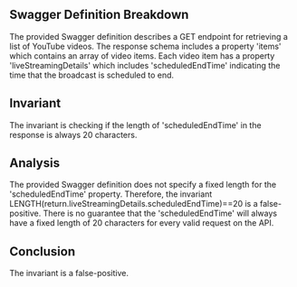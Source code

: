 ## Swagger Definition Breakdown

The provided Swagger definition describes a GET endpoint for retrieving a list of YouTube videos. The response schema includes a property 'items' which contains an array of video items. Each video item has a property 'liveStreamingDetails' which includes 'scheduledEndTime' indicating the time that the broadcast is scheduled to end.

## Invariant

The invariant is checking if the length of 'scheduledEndTime' in the response is always 20 characters.

## Analysis

The provided Swagger definition does not specify a fixed length for the 'scheduledEndTime' property. Therefore, the invariant LENGTH(return.liveStreamingDetails.scheduledEndTime)==20 is a false-positive. There is no guarantee that the 'scheduledEndTime' will always have a fixed length of 20 characters for every valid request on the API.

## Conclusion

The invariant is a false-positive.
